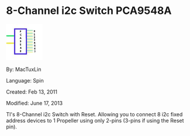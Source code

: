 # 8-Channel i2c Switch PCA9548A

![8Chi2cPCA9548A.jpg](8Chi2cPCA9548A.jpg)

By: MacTuxLin

Language: Spin

Created: Feb 13, 2011

Modified: June 17, 2013

TI's 8-Channel i2c Switch with Reset. Allowing you to connect 8 i2c fixed address devices to 1 Propeller using only 2-pins (3-pins if using the Reset pin).
